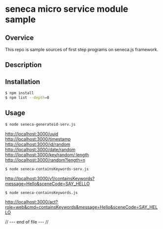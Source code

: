 seneca micro service module sample
========================

Overvice
-----------
This repo is sample sources of first step programs on seneca.js framework.


Description
-------------

Installation
--------------
```bash
$ npm install
$ npm list --depth=0
```

Usage
--------------
```bash
$ node seneca-generateid-serv.js
```

[http://localhost:3000/uuid](http://localhost:3000/uuid)  
[http://localhost:3000/timestamp](http://localhost:3000/timestamp)  
[http://localhost:3000/id/random](http://localhost:3000/id/random)  
[http://localhost:3000/date/random](http://localhost:3000/date/random)  
[http://localhost:3000/key/random/:length](http://localhost:3000/key/random/6)  
[http://localhost:3000/random?length=n](http://localhost:3000/random?length=8)  

```bash
$ node seneca-containsKeywords-serv.js
```

[http://localhost:3000/v1/containsKeywords?message=Hello&sceneCode=SAY_HELLO](http://localhost:3000/v1/containsKeywords?message=Hello&sceneCode=SAY_HELLO)  

```bash
$ node seneca-containsKeywords.js
```

[http://localhost:3000/act?role=web&cmd=containsKeywords&message=Hello&sceneCode=SAY_HELLO](http://localhost:3000/act?role=web&cmd=containsKeywords&message=Hello&sceneCode=SAY_HELLO)  

// --- end of file --- //

